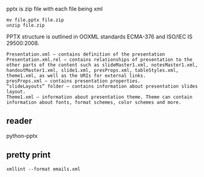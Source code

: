 
pptx is zip file with each file being xml

```
mv file.pptx file.zip
unzip file.zip

```
PPTX structure is outlined in OOXML standards ECMA-376 and ISO/IEC IS 29500:2008.

```
Presentation.xml – contains definition of the presentation
Presentation.xml.rel – contains relationships of presentation to the other parts of the content such as slideMaster1.xml, notesMaster1.xml, handoutMaster1.xml, slide1.xml, presProps.xml, tableStyles.xml, theme1.xml, as well as the URIs for external links.
presProps.xml – contains presentation properties.
“slideLayouts” folder – contains information about presentation slides layout.
Theme1.xml – information about presentation theme. Theme can contain information about fonts, format schemes, color schemes and more.
```

## reader

python-pptx

## pretty print

```
xmllint --format emails.xml
```
